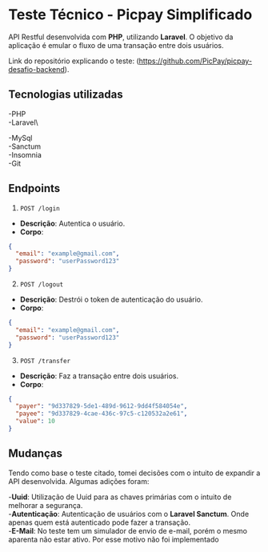 # Teste Técnico - Picpay Simplificado 

API Restful desenvolvida com **PHP**, utilizando **Laravel**. O objetivo da aplicação é emular o fluxo de uma transação entre dois usuários.

Link do repositório explicando o teste: (https://github.com/PicPay/picpay-desafio-backend). 

## Tecnologias utilizadas 

-PHP\
-Laravel\

-MySql\
-Sanctum\
-Insomnia\
-Git

## Endpoints

1. `POST /login`

  - **Descrição**: Autentica o usuário.
  - **Corpo**:
  ```json
  {
    "email": "example@gmail.com",
    "password": "userPassword123"
  }
  ```

  
2. `POST /logout`

  - **Descrição**: Destrói o token de autenticação do usuário.
  - **Corpo**:
  ```json
  {
    "email": "example@gmail.com",
    "password": "userPassword123"
  }
  ```
3. `POST /transfer`

  - **Descrição**: Faz a transação entre dois usuários.
  - **Corpo**:
  ```json
{
	"payer": "9d337829-5de1-489d-9612-9dd4f584054e",
	"payee": "9d337829-4cae-436c-97c5-c120532a2e61",
	"value": 10
}
  ```

##  Mudanças

Tendo como base o teste citado, tomei decisões com o intuito de expandir a API desenvolvida. Algumas adições foram:

-**Uuid**: Utilização de Uuid para as chaves primárias com o intuito de melhorar a segurança.\
-**Autenticação**: Autenticação de usuários com o **Laravel Sanctum**. Onde apenas quem está autenticado pode fazer a transação.\
-**E-Mail**: No teste tem um simulador de envio de e-mail, porém o mesmo aparenta não estar ativo. Por esse motivo não foi implementado

